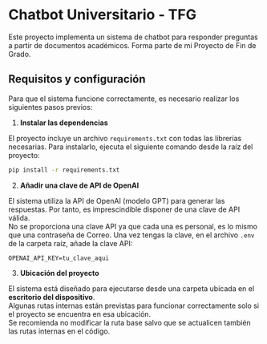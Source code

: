 # Chatbot Universitario - TFG

Este proyecto implementa un sistema de chatbot para responder preguntas a partir de documentos académicos. Forma parte de mi Proyecto de Fin de Grado.

## Requisitos y configuración

Para que el sistema funcione correctamente, es necesario realizar los siguientes pasos previos:

1. **Instalar las dependencias**

El proyecto incluye un archivo `requirements.txt` con todas las librerías necesarias. Para instalarlo, ejecuta el siguiente comando desde la raíz del proyecto:

```bash
pip install -r requirements.txt
```

2. **Añadir una clave de API de OpenAI**

El sistema utiliza la API de OpenAI (modelo GPT) para generar las respuestas. Por tanto, es imprescindible disponer de una clave de API válida.  
No se proporciona una clave API ya que cada una es personal, es lo mismo que una contraseña de Correo.
Una vez tengas la clave, en el archivo `.env` de la carpeta raíz, añade la clave API:

```env
OPENAI_API_KEY=tu_clave_aqui
```

3. **Ubicación del proyecto**

El sistema está diseñado para ejecutarse desde una carpeta ubicada en el **escritorio del dispositivo**.  
Algunas rutas internas están previstas para funcionar correctamente solo si el proyecto se encuentra en esa ubicación.  
Se recomienda no modificar la ruta base salvo que se actualicen también las rutas internas en el código.
